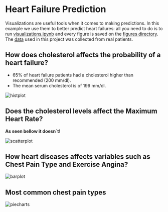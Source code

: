 # Heart Failure Prediction


Visualizations are useful tools when it comes to making predictions. In this example we use them to better predict heart failures: all you need to do is to run [visualizations.ipynb](https://github.com/Rodrigo663/heart-failure-prediction/blob/main/visualizations.ipynb) and every figure is saved on the [figures directory](https://github.com/Rodrigo663/heart-failure-prediction/tree/main/figures). The [data](https://www.kaggle.com/fedesoriano/heart-failure-prediction) used in this project was collected from real patients. 


## How does cholesterol affects the probability of a heart failure?

- 65% of heart failure patients had a cholesterol higher than recommended (200 mm/dl).
- The mean serum cholesterol is of 199 mm/dl.

![histplot](https://github.com/Rodrigo663/heart-failure-prediction/blob/main/figures/histplot.png)

## Does the cholesterol levels affect the Maximum Heart Rate?

**As seen bellow it doesn´t!**

![scatterplot](https://github.com/Rodrigo663/heart-failure-prediction/blob/main/figures/scatterplot.png)

## How heart diseases affects variables such as Chest Pain Type and Exercise Angina?

![barplot](https://github.com/Rodrigo663/heart-failure-prediction/blob/main/figures/barplot.png)


## Most common chest pain types

![piecharts](https://github.com/Rodrigo663/heart-failure-prediction/blob/main/figures/piecharts.png)
